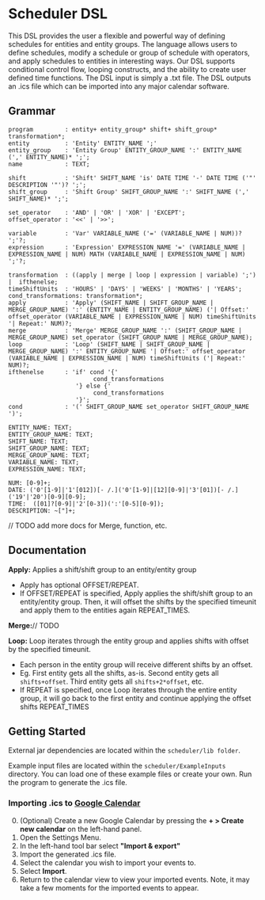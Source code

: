# Scheduler DSL
This DSL provides the user a flexible and powerful way of defining schedules for entities and entity groups. The language allows users to define schedules, modify a schedule
or group of schedule with operators, and apply schedules to entities in interesting ways. Our DSL supports conditional control flow, looping constructs, and the ability to
create user defined time functions. The DSL input is simply a .txt file. The DSL outputs an .ics file which can be imported into any major calendar software.

## Grammar

```
program         : entity+ entity_group* shift+ shift_group* transformation*;
entity          : 'Entity' ENTITY_NAME ';'
entity_group    : 'Entity Group' ENTITY_GROUP_NAME ':' ENTITY_NAME (',' ENTITY_NAME)* ';';
name            : TEXT;

shift           : 'Shift' SHIFT_NAME 'is' DATE TIME '-' DATE TIME ('"' DESCRIPTION '"')? ';';
shift_group     : 'Shift Group' SHIFT_GROUP_NAME ':' SHIFT_NAME (',' SHIFT_NAME)* ';';

set_operator    : 'AND' | 'OR' | 'XOR' | 'EXCEPT';
offset_operator : '<<' | '>>';

variable        : 'Var' VARIABLE_NAME ('=' (VARIABLE_NAME | NUM))? ';'?;
expression      : 'Expression' EXPRESSION_NAME '=' (VARIABLE_NAME | EXPRESSION_NAME | NUM) MATH (VARIABLE_NAME | EXPRESSION_NAME | NUM) ';'?;

transformation  : ((apply | merge | loop | expression | variable) ';') |  ifthenelse;
timeShiftUnits  : 'HOURS' | 'DAYS' | 'WEEKS' | 'MONTHS' | 'YEARS';
cond_transformations: transformation*;
apply           : 'Apply' (SHIFT_NAME | SHIFT_GROUP_NAME | MERGE_GROUP_NAME) ':' (ENTITY_NAME | ENTITY_GROUP_NAME) ('| Offset:' offset_operator (VARIABLE_NAME | EXPRESSION_NAME | NUM) timeShiftUnits '| Repeat:' NUM)?;
merge           : 'Merge' MERGE_GROUP_NAME ':' (SHIFT_GROUP_NAME | MERGE_GROUP_NAME) set_operator (SHIFT_GROUP_NAME | MERGE_GROUP_NAME);
loop            : 'Loop' (SHIFT_NAME | SHIFT_GROUP_NAME | MERGE_GROUP_NAME) ':' ENTITY_GROUP_NAME '| Offset:' offset_operator (VARIABLE_NAME | EXPRESSION_NAME | NUM) timeShiftUnits ('| Repeat:' NUM)?;
ifthenelse      : 'if' cond '{'
                        cond_transformations
                   '} else {'
                        cond_transformations
                   '}';
cond            : '(' SHIFT_GROUP_NAME set_operator SHIFT_GROUP_NAME ')';

ENTITY_NAME: TEXT;
ENTITY_GROUP_NAME: TEXT;
SHIFT_NAME: TEXT;
SHIFT_GROUP_NAME: TEXT;
MERGE_GROUP_NAME: TEXT;
VARIABLE_NAME: TEXT;
EXPRESSION_NAME: TEXT;

NUM: [0-9]+;
DATE: ('0'[1-9]|'1'[012])[- /.]('0'[1-9]|[12][0-9]|'3'[01])[- /.]('19'|'20')[0-9][0-9];
TIME:  ([01]?[0-9]|'2'[0-3])(':'[0-5][0-9]);
DESCRIPTION: ~["]+;

```
// TODO add more docs for Merge, function, etc.  
## Documentation

**Apply:** Applies a shift/shift group to an entity/entity group
  * Apply has optional OFFSET/REPEAT.
  * If OFFSET/REPEAT is specified, Apply applies the shift/shift group to an entity/entity group. Then, it will offset the shifts by the specified timeunit and apply them to the entities again REPEAT_TIMES.

**Merge:**// TODO

**Loop:** Loop iterates through the entity group and applies shifts with offset by the specified timeunit.
  * Each person in the entity group will receive different shifts by an offset. 
  * Eg. First entity gets all the shifts, as-is. Second entity gets all `shifts+offset`. Third entity gets all `shifts+2*offset`, etc.
  * If REPEAT is specified, once Loop iterates through the entire entity group, it will go back to the first entity and continue applying the offset shifts REPEAT_TIMES

## Getting Started
External jar dependencies are located within the `scheduler/lib folder`.  

Example input files are located within the `scheduler/ExampleInputs` directory. You can load one of these example files or create your own. Run the program to generate the .ics file.

### Importing .ics to [Google Calendar](https://calendar.google.com/) 
0. (Optional) Create a new Google Calendar by pressing the **+ > Create new calendar** on the left-hand panel.
1. Open the Settings Menu.
2. In the left-hand tool bar select **"Import & export"**
3. Import the generated .ics file.
4. Select the calendar you wish to import your events to.
5. Select **Import**.
6. Return to the calendar view to view your imported events. Note, it may take a few moments for the imported events to appear.
